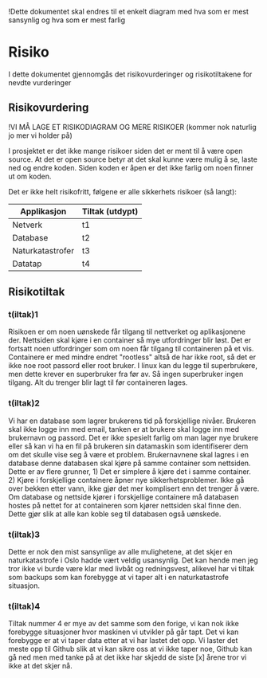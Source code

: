 !Dette dokumentet skal endres til et enkelt diagram med hva som er mest sansynlig og hva som er mest farlig

# Risiko

I dette dokumentet gjennomgås det risikovurderinger og risikotiltakene for nevdte vurderinger

## Risikovurdering

!VI MÅ LAGE ET RISIKODIAGRAM OG MERE RISIKOER (kommer nok naturlig jo mer vi holder på)

I prosjektet er det ikke mange risikoer siden det er ment til å være open source. At det er open source betyr at det skal kunne være mulig å se, laste ned og endre koden. Siden koden er åpen er det ikke farlig om noen finner ut om koden.

Det er ikke helt risikofritt, følgene er alle sikkerhets risikoer (så langt):

|Applikasjon     |Tiltak (utdypt) |
|----------------|----------------|
|Netverk         |t1              |
|Database        |t2              |
|Naturkatastrofer|t3              |
|Datatap         |t4              |

## Risikotiltak

### t(iltak)1

Risikoen er om noen uønskede får tilgang til nettverket og aplikasjonene der. Nettsiden skal kjøre i en container så mye utfordringer blir løst. Det er fortsatt noen utfordringer som om noen får tilgang til containeren på et vis. Containere er med mindre endret "rootless" altså de har ikke root, så det er ikke noe root passord eller root bruker. I linux kan du legge til superbrukere, men dette krever en superbruker fra før av. Så ingen superbruker ingen tilgang. Alt du trenger blir lagt til før containeren lages.

### t(iltak)2

Vi har en database som lagrer brukerens tid på forskjellige nivåer. Brukeren skal ikke logge inn med email, tanken er at brukere skal logge inn med brukernavn og passord. Det er ikke spesielt farlig om man lager nye brukere eller så kan vi ha en fil på brukeren sin datamaskin som identifiserer dem om det skulle vise seg å være et problem. Brukernavnene skal lagres i en database denne databasen skal kjøre på samme container som nettsiden. Dette er av flere grunner, 1) Det er simplere å kjøre det i samme container. 2) Kjøre i forskjellige containere åpner nye sikkerhetsproblemer. Ikke gå over bekken etter vann, ikke gjør det mer komplisert enn det trenger å være. Om database og nettside kjører i forskjellige containere må databasen hostes på nettet for at containeren som kjører nettsiden skal finne den. Dette gjør slik at alle kan koble seg til databasen også uønskede.

### t(iltak)3

Dette er nok den mist sansynlige av alle mulighetene, at det skjer en naturkatastrofe i Oslo hadde vært veldig usansynlig. Det kan hende men jeg tror ikke vi burde være klar med livbåt og redningsvest, alikevel har vi tiltak som backups som kan forebygge at vi taper alt i en naturkatastrofe situasjon.

### t(iltak)4

Tiltak nummer 4 er mye av det samme som den forige, vi kan nok ikke forebygge situasjoner hvor maskinen vi utvikler på går tapt. Det vi kan forebygge er at vi taper data etter at vi har lastet det opp. Vi laster det meste opp til Github slik at vi kan sikre oss at vi ikke taper noe, Github kan gå ned men med tanke på at det ikke har skjedd de siste [x] årene tror vi ikke at det skjer nå.